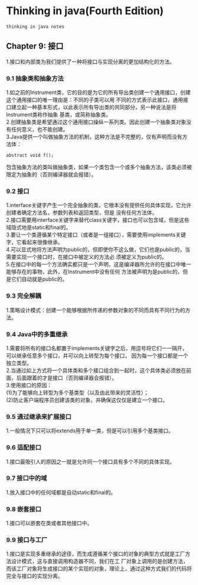 # Thinking in java(Fourth Edition)
    thinking in java notes
## Chapter 9: 接口
1.接口和内部类为我们提供了一种将接口与实现分离的更加结构化的方法。
### 9.1 抽象类和抽象方法
1.如之前的Instrument类，它的目的是为它的所有导出类创建一个通用接口，创建这个通用接口的唯一理由是：不同的子类可以用
不同的方式表示此接口，通用接口建立起一种基本形式，以此表示所有导出类的共同部分，另一种说法是将Instrument类称作抽象
基类，或简称抽象类。   
2.创建抽象类是希望通过这个通用接口操纵一系列类。因此创建一个抽象类对象没有任何意义，也不能创建。   
3.Java提供一个叫做抽象方法的机制，这种方法是不完整的，仅有声明而没有方法体：
```
abstract void f();
```
包含抽象方法的类叫做抽象类，如果一个类包含一个或多个抽象方法，该类必须被限定为抽象的（否则编译器就会报错）。
### 9.2 接口
1.interface关键字产生一个完全抽象的类，它根本没有提供任何具体实现，它允许创建者确定方法名，参数列表和返回类型，但是
没有任何方法体。   
2.接口需要用interface关键字来替代class关键字，接口也可以包含域，但是这些域隐式地是static和final的。   
3.要让一个类遵循某个特定接口（或者是一组接口），需要使用implements关键字，它看起来很像继承。   
4.可以显式地将方法声明为public的，但即使你不这么做，它们也是public的，当需要实现一个接口时，在接口中被定义的方法必
须被定义为public的。   
5.在接口中的每一个方法确实都只是一个声明，这是编译器所允许的在接口中唯一能够存在的事物，此外，在Instrument中没有任何
方法被声明为是public的，但是它们自动就是public的。
### 9.3 完全解耦
1.策略设计模式：创建一个能够根据所传递的参数对象的不同而具有不同行为的方法。
### 9.4 Java中的多重继承
1.需要将所有的接口名都置于implements关键字之后，用逗号将它们一一隔开，可以继承任意多个接口，并可以向上转型为每个接口，
因为每一个接口都是一个独立类型。   
2.当通过如上方式将一个具体类和多个接口组合到一起时，这个具体类必须放在前面，后面跟着的才是接口（否则编译器会报错）。   
3.使用接口的原因：   
(1)为了能够向上转型为多个基类型（以及由此带来的灵活性）；   
(2)防止客户端程序员创建该类的对象，并确保这仅仅是建立一个接口。   
### 9.5 通过继承来扩展接口
1.一般情况下只可以将extends用于单一类，但是可以引用多个基类接口。   
### 9.6 适配接口
1.接口最吸引人的原因之一就是允许同一个接口具有多个不同的具体实现。
### 9.7 接口中的域
1.放入接口中的任何域都是自动static和final的。
### 9.8 嵌套接口
1.接口可以嵌套在类或者其他接口中。
### 9.9 接口与工厂
1.接口是实现多重继承的途径，而生成遵循某个接口的对象的典型方式就是工厂方法设计模式，这与直接调用构造器不同，我们在工
厂对象上调用的是创建方法，而该工厂对象将生成接口的某个实现的对象，理论上，通过这种方式我们的代码将完全与接口的实现分离。
